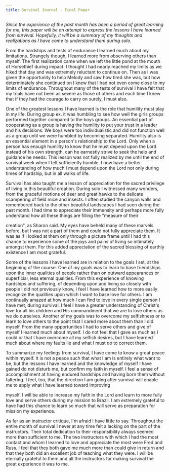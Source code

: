 ```yaml
---
title: Survival Journal - Final Paper
---
```


_Since the experience of the past month has been a period of great
learning for me, this paper will be an attempt to express the lessons I
have learned from survival. Hopefully, it will be a summary of my
thoughts and realizations as I have come to understand them during solo._

From the hardships and tests of endurance I learned much about my
limitations. Strangely though, I learned more from observing others than
myself. The first realization came when we left the little pond at the
mouth of Horsethief during impact. I thought I had nearly reached my
limits as we hiked that day and was extremely reluctant to continue on.
Then as I was given the opportunity to help Melody and saw how tired she
was, but how determinately she continued on I knew that I had not even
come close to my limits of endurance. Throughout many of the tests of
survival I have felt that my trials have not been as severe as those of
others and each time I knew that if they had the courage to carry on
surely, I must also.

One of the greatest lessons I have learned is the role that humility
must play in my life. During group ex. it was humbling to see how well
the girls groups performed together compared to the boys groups. An
essential part of cooperating as a group is having the humility to put
your trust in a leader and his decisions. We boys were too
individualistic and did not function well as a group until we were
humbled by becoming separated. Humility also is an essential element in
a person's relationship to the Lord. Only when a person has enough
humility to know that he must depend upon the Lord instead of his own
strength, can he earnestly strive to seek the help and guidance he
needs. This lesson was not fully realized by me until the end of
survival week when I felt sufficiently humble. I now have a better
understanding of how much I must depend upon the Lord not only during
times of hardship, but in all walks of life.

Survival has also taught me a lesson of appreciation for the sacred
privilege of living in this beautiful creation. During solo I witnessed
many wonders, from the graceful motions of deer and great hawks to the
delicate scampering of field mice and insects. I often studied the
canyon walls and remembered back to the other beautiful landscapes I had
seen during the past month. I had time to appreciate their immensity and
perhaps more fully understand how all these things are filling the
"measure of their

creation", as Sharon said. My eyes have beheld many of these marvels
before, but I was not a part of them and could not fully appreciate
them. It was as if I looked at them only through a picture frame until I
had this chance to experience some of the joys and pains of living so
intimately amongst them. For this added appreciation of the sacred
blessing of earthly existence I am most grateful.

Some of the lessons I have learned are in relation to the goals I set,
at the beginning of the course. One of my goals was to learn to base
friendships upon the inner qualities of people rather than on outward
appearances or superficial, less eternal qualities. From this experience
of knowing hardships and suffering, of depending upon and living so
closely with people I did not previously know, I feel I have learned how
to more easily recognize the qualities upon which I want to base love
for others. I am continually amazed at how much I can find to love in
every single person I have met, during survival. I feel I have a greater
understanding of Christ's love for all his children and His commandment
that we are to love others as we do ourselves. Another of my goals was
to overcome my selfishness or to learn to love others to the point that
I cared more about them than I did myself. From the many opportunities I
had to serve others and give of myself I learned much about myself. I do
not feel that I gave as much as I could or that I have overcome all my
selfish desires, but I have learned much about where my faults lie and
what I must do to correct them.

To summarize my feelings from survival, I have come to know a great
peace within myself. It is not a peace such that what I am is entirely
what want to be, but the lessons I have learned and the knowledge of
myself I have gained do not disturb me, but confirm my faith in myself.
I feel a sense of accomplishment at having endured hardships and having
born them without faltering. I feel, too, that the direction I am going
after survival will enable me to apply what I have learned toward
improving

myself. I will be able to increase my faith in the Lord and learn to
more fully love and serve others during my mission to Brazil. I am
extremely grateful to have had this chance to learn so much that will
serve as preparation for mission my experience.

As far as an instructor critique, I'm afraid I have little to say.
Throughout the entire month of survival I never at any time felt a
lacking on the part of the instructors. Their total dedication to their
responsibility always seemed more than sufficient to me. The two
instructors with which I had the most contact and whom I learned to love
and appreciate the most were Fred and Russ. I feel that they both gave
me much more than could give in return and that they both did an
excellent job of teaching what they were. I will be eternally grateful
to them and all the instructors for making survival the great experience
it was to me.
